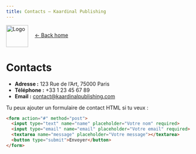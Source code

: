 ```yaml
---
title: Contacts — Kaardinal Publishing
---
```


<p style="text-align:left;">
  <img src="assets/logo.png" alt="Logo" style="width:60px; vertical-align:middle;">
  <a href="index.md" style="margin-left:1em;">← Back home</a>
</p>

# Contacts

- **Adresse :** 123 Rue de l’Art, 75000 Paris  
- **Téléphone :** +33 1 23 45 67 89  
- **Email :** contact@kaardinalpublishing.com  

Tu peux ajouter un formulaire de contact HTML si tu veux :
```html
<form action="#" method="post">
  <input type="text" name="name" placeholder="Votre nom" required>
  <input type="email" name="email" placeholder="Votre email" required>
  <textarea name="message" placeholder="Votre message"></textarea>
  <button type="submit">Envoyer</button>
</form>
